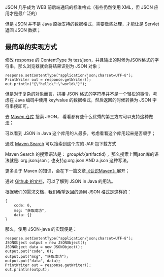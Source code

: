JSON 几乎成为 WEB 前后端通讯的标准格式（有些仍然使用 XML，但 JSON 应用才是最广泛的）

但是 JSON 并不是 Java 原始支持的数据格式，需要做些处理，才能让是 Servlet 返回 JSON 数据；

## 最简单的实现方式

修改 response 的 ContentType 为 test/json，并且输出的时候为JSON格式的字符串，那么浏览器就会将结果识别为 JSON 对象；

    response.setContentType("application/json;charset=UTF-8");
    PrintWriter out = response.getWriter();
    out.println("{\"hello\":\"world\"}");

但是对于复杂的对象而言，拼接 JSON 格式的字符串并不是一个轻松的事情，考虑在 Java 编码中使用 key/value 的数据格式，然后返回的时候转换为 JSON 字符串接即可。

去 [Maven 仓库](https://mvnrepository.com/) 搜索 JSON， 看看都有些什么优秀的第三方库可以支持这种做法；

可以看到 JSON in Java 这个库用的人最多，考虑看看这个库用起来是否顺手；

通过 [Maven Search](https://search.maven.org/artifact/org.json/json) 可以搜索到这个库的 JAR 包下载方式

Maven Search 的搜索语法是： ${groupId}:${artifactId} ，那么搜索上面json库的语法就是: org.json:json；也支持g:org.json AND a:json 这种写法。

更多关于 Maven 的知识，会在下一篇文章[《认识Maven》](https://github.com/weboutin/javaweb-step-by-step/tree/main/Step3)展开；

通过 [Github 的文档](https://github.com/stleary/JSON-java)，可以了解到 JSON in Java 的用法。

根据我们的需求文档，我们希望返回的通用 JSON 格式是这样的：

    {
        code: 0,
        msg: "获取成功",
        data: {}
    }
    
那么，使用 JSON-java 的实现便是：
 
    response.setContentType("application/json;charset=UTF-8");
    JSONObject output = new JSONObject();
    JSONObject data = new JSONObject();
    output.put("code", 0);
    output.put("msg", "获取成功");
    output.put("data", data);
    PrintWriter out = response.getWriter();
    out.println(output);


